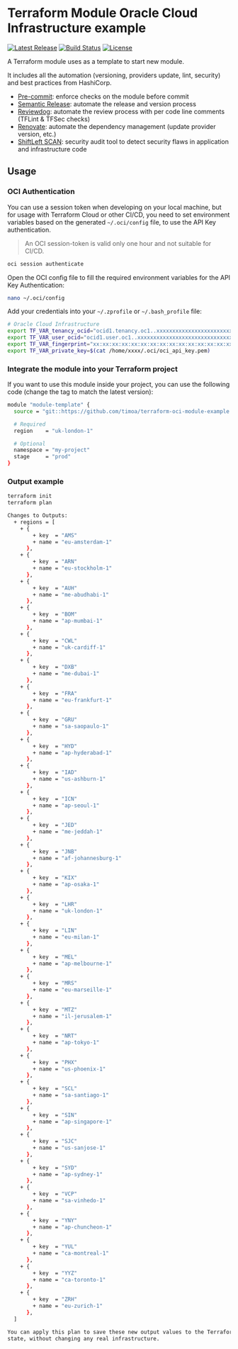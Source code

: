 # Terraform Module Oracle Cloud Infrastructure example

[![Latest Release][release-badge]][release-url]
[![Build Status][github-badge]][github-url]
[![License][license-badge]][license-url]

A Terraform module uses as a template to start new module.

It includes all the automation (versioning, providers update, lint, security) and best practices from HashiCorp.

* [Pre-commit][pre-commit-url]: enforce checks on the module before commit
* [Semantic Release][semantic-release-url]: automate the release and version process
* [Reviewdog][reviewdog-url]: automate the review process with per code line comments (TFLint & TFSec checks)
* [Renovate][renovate-url]: automate the dependency management (update provider version, etc.)
* [ShiftLeft SCAN][shiftleft-scan-url]: security audit tool to detect security flaws in application and infrastructure code

## Usage

### OCI Authentication

You can use a session token when developing on your local machine,
 but for usage with Terraform Cloud or other CI/CD, you need to set
 environment variables based on the generated `~/.oci/config` file,
 to use the API Key authentication.

> An OCI session-token is valid only one hour and not suitable for CI/CD.

```bash
oci session authenticate
```

Open the OCI config file to fill the required environment variables
 for the API Key Authentication:

```bash
nano ~/.oci/config
```

Add your credentials into your `~/.zprofile` or `~/.bash_profile` file:

```bash
# Oracle Cloud Infrastructure
export TF_VAR_tenancy_ocid="ocid1.tenancy.oc1..xxxxxxxxxxxxxxxxxxxxxxxxxxxxxxxxxxxxxxxxxxxxxxxxxxxxxxxxxxxx"
export TF_VAR_user_ocid="ocid1.user.oc1..xxxxxxxxxxxxxxxxxxxxxxxxxxxxxxxxxxxxxxxxxxxxxxxxxxxxxxxxxxxx"
export TF_VAR_fingerprint="xx:xx:xx:xx:xx:xx:xx:xx:xx:xx:xx:xx:xx:xx:xx:xx"
export TF_VAR_private_key=$(cat /home/xxxx/.oci/oci_api_key.pem)
```

### Integrate the module into your Terraform project

If you want to use this module inside your project, you can use the following code (change the tag to match the latest version):

```bash
module "module-template" {
  source = "git::https://github.com/timoa/terraform-oci-module-example.git?ref=tags/0.2.1"

  # Required
  region    = "uk-london-1"

  # Optional
  namespace = "my-project"
  stage     = "prod"
}
```

### Output example

```bash
terraform init
terraform plan
```

```bash
Changes to Outputs:
  + regions = [
    + {
        + key  = "AMS"
        + name = "eu-amsterdam-1"
      },
    + {
        + key  = "ARN"
        + name = "eu-stockholm-1"
      },
    + {
        + key  = "AUH"
        + name = "me-abudhabi-1"
      },
    + {
        + key  = "BOM"
        + name = "ap-mumbai-1"
      },
    + {
        + key  = "CWL"
        + name = "uk-cardiff-1"
      },
    + {
        + key  = "DXB"
        + name = "me-dubai-1"
      },
    + {
        + key  = "FRA"
        + name = "eu-frankfurt-1"
      },
    + {
        + key  = "GRU"
        + name = "sa-saopaulo-1"
      },
    + {
        + key  = "HYD"
        + name = "ap-hyderabad-1"
      },
    + {
        + key  = "IAD"
        + name = "us-ashburn-1"
      },
    + {
        + key  = "ICN"
        + name = "ap-seoul-1"
      },
    + {
        + key  = "JED"
        + name = "me-jeddah-1"
      },
    + {
        + key  = "JNB"
        + name = "af-johannesburg-1"
      },
    + {
        + key  = "KIX"
        + name = "ap-osaka-1"
      },
    + {
        + key  = "LHR"
        + name = "uk-london-1"
      },
    + {
        + key  = "LIN"
        + name = "eu-milan-1"
      },
    + {
        + key  = "MEL"
        + name = "ap-melbourne-1"
      },
    + {
        + key  = "MRS"
        + name = "eu-marseille-1"
      },
    + {
        + key  = "MTZ"
        + name = "il-jerusalem-1"
      },
    + {
        + key  = "NRT"
        + name = "ap-tokyo-1"
      },
    + {
        + key  = "PHX"
        + name = "us-phoenix-1"
      },
    + {
        + key  = "SCL"
        + name = "sa-santiago-1"
      },
    + {
        + key  = "SIN"
        + name = "ap-singapore-1"
      },
    + {
        + key  = "SJC"
        + name = "us-sanjose-1"
      },
    + {
        + key  = "SYD"
        + name = "ap-sydney-1"
      },
    + {
        + key  = "VCP"
        + name = "sa-vinhedo-1"
      },
    + {
        + key  = "YNY"
        + name = "ap-chuncheon-1"
      },
    + {
        + key  = "YUL"
        + name = "ca-montreal-1"
      },
    + {
        + key  = "YYZ"
        + name = "ca-toronto-1"
      },
    + {
        + key  = "ZRH"
        + name = "eu-zurich-1"
      },
  ]

You can apply this plan to save these new output values to the Terraform
state, without changing any real infrastructure.
```

[github-badge]: https://github.com/timoa/terraform-module-oci-example/workflows/Terraform/badge.svg
[github-url]: https://github.com/timoa/terraform-module-oci-example/actions?query=workflow%3ATerraform
[release-badge]: https://img.shields.io/github/release/timoa/terraform-module-oci-example.svg
[release-url]: https://github.com/timoa/terraform-module-oci-example/releases/latest
[license-badge]: https://img.shields.io/github/license/timoa/terraform-module-oci-example.svg
[license-url]: https://github.com/timoa/terraform-module-oci-example/blob/main/LICENSE
[pre-commit-url]: https://pre-commit.com/
[semantic-release-url]: https://semantic-release.gitbook.io/semantic-release/
[reviewdog-url]: https://github.com/reviewdog/reviewdog
[renovate-url]: https://www.whitesourcesoftware.com/free-developer-tools/renovate/
[shiftleft-scan-url]: https://shiftleft.io/docs/scan/
